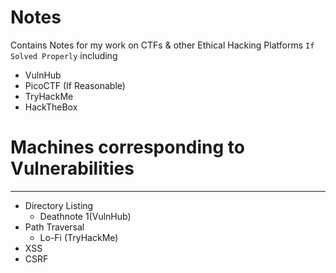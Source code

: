 # Notes
Contains Notes for my work on CTFs &amp; other Ethical Hacking Platforms `If Solved Properly` including

 - VulnHub
 - PicoCTF (If Reasonable)
 - TryHackMe
 - HackTheBox
   
# Machines corresponding to Vulnerabilities
---
- Directory Listing
  - Deathnote 1(VulnHub)
- Path Traversal
  - Lo-Fi (TryHackMe)
- XSS
- CSRF
